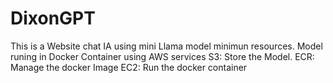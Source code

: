 # DixonGPT
This is a Website chat IA using mini Llama model minimun resources.
Model runing in Docker Container using AWS services
S3: Store the Model.
ECR: Manage the docker Image 
EC2: Run the docker container

